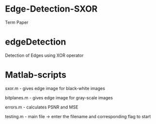 Edge-Detection-SXOR
===================

Term Paper

edgeDetection
=============

Detection of Edges using XOR operator

Matlab-scripts
==============
sxor.m - gives edge image for black-white images

bitplanes.m - gives edge image for gray-scale images

errors.m - calculates PSNR and MSE

testing.m - main file -> enter the filename and corresponding flag to start
